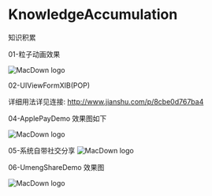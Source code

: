 # KnowledgeAccumulation
知识积累

01-粒子动画效果

![MacDown logo](http://img.hb.aicdn.com/cff8740f17cbc5cc3e665df3a14854d76b1ea3ac29b81-RSxKA3_fw658)

02-UIViewFormXIB(POP)

详细用法详见连接: http://www.jianshu.com/p/8cbe0d767ba4

04-ApplePayDemo 效果图如下

![MacDown logo](http://img.hb.aicdn.com/88c2bbe8df34393fb0d4b91d1b0135165f640c4f103e3f-hWQ26S_fw658)

05-系统自带社交分享
![MacDown logo](http://img.hb.aicdn.com/d8d11c346d5f3269e1d358df67faac995e1d9b7319349-qwKH7o_fw658)


06-UmengShareDemo 效果图

![MacDown logo](http://img.hb.aicdn.com/d4263615cf6d89445364d312b21c13652c1be53e14eb5-eCbETZ_fw658)
